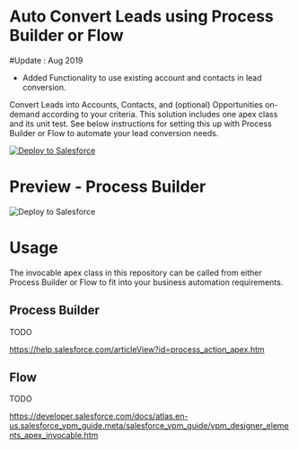# Auto Convert Leads using Process Builder or Flow

#Update : Aug 2019

- Added Functionality to use existing account and contacts in lead conversion.

Convert Leads into Accounts, Contacts, and (optional) Opportunities on-demand according to your criteria. This solution includes one apex class and its unit test. See below instructions for setting this up with Process Builder or Flow to automate your lead conversion needs.

<a href="https://githubsfdeploy.herokuapp.com">
  <img alt="Deploy to Salesforce"
       src="https://raw.githubusercontent.com/afawcett/githubsfdeploy/master/deploy.png">
</a>

# Preview - Process Builder
<img alt="Deploy to Salesforce"
       src="https://github.com/mhamzas/sfdc-auto-convert-leads-process/blob/master/ss1.PNG">

# Usage

The invocable apex class in this repository can be called from either Process Builder or Flow to fit into your business automation requirements.


Process Builder
---------------

TODO

https://help.salesforce.com/articleView?id=process_action_apex.htm


Flow
----

TODO

https://developer.salesforce.com/docs/atlas.en-us.salesforce_vpm_guide.meta/salesforce_vpm_guide/vpm_designer_elements_apex_invocable.htm
